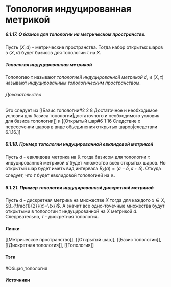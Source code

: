# Топология индуцированная метрикой
##### 6.1.17. О базисе для топологии на метрическом пространстве.
Пусть $(X,d)$ - метрические пространства. Тогда набор открытых шаров в $(X,d)$ будет базисов для топологии $\tau$ на $X$.
##### Топология индуцированная метрикой
Топологию $\tau$ называют *топологией индуцированной метрикой $d$*, и $(X,\tau)$ называют *индуцированным топологическим пространством*.
###### Доказательство
Это следует из [[Базис топологии#2 2 8 Достаточное и необходимое условия для базиса топологии|достаточного и необходимого условия для базиса топологии]] и [[Открытый шар#6 1 16 Следствие о пересечении шаров в виде обьединения открытых шаров|следствии 6.1.16.]]
##### 6.1.18. Пример топологии индуцированной евклидовой метрикой
Пусть $d$ - евклидова метрика на $\mathbb{R}$ тогда базисом для топологии $\tau$ индуцированной метрикой $d$ будет множество всех открытых шаров. Но открытый шар будет иметь вид интервала $B_{\delta}(a)=(a-\delta,a+\delta)$. Откуда следует, что $\tau$ будет евклидовой топологией на $\mathbb{R}$.
##### 6.1.21. Пример топологии индуцированной дискретной метрикой
Пусть $d$ - дискретная метрика на множестве $X$ тогда для каждого $x\in X$, $B_{\frac{1}{2}}(x)=\{x\}$. А значит все одно-точечные множества будут открытыми в топологии $\tau$ индуцированной на $X$ метрикой $d$. Следовательно, $\tau$ - дискретная топология.
#### Линки
 [[Метрическое пространство]],
 [[Открытый шар]],
 [[Базис топологии]],
 [[Дискретная топология]],
 [[Топология]]
#### Тэги
 #Общая_топология 
#### Источники
 